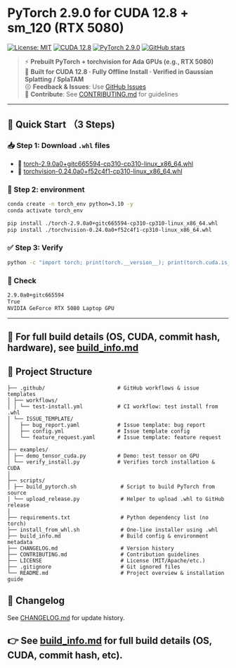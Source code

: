 # PyTorch 2.9.0 for CUDA 12.8 + sm_120 (RTX 5080)

[![License: MIT](https://img.shields.io/badge/License-MIT-blue.svg)](LICENSE)
[![CUDA 12.8](https://img.shields.io/badge/CUDA-12.8-success.svg)](https://developer.nvidia.com/cuda-downloads)
[![PyTorch 2.9.0](https://img.shields.io/badge/PyTorch-2.9.0-orange)](https://pytorch.org/)
[![GitHub stars](https://img.shields.io/github/stars/Yyyzk123/pytorch-cuda128-sm120?style=social)](https://github.com/Yyyzk123/pytorch-cuda128-sm120)

> ⚡ **Prebuilt PyTorch + torchvision for Ada GPUs (e.g., RTX 5080)**  
> 🔧 **Built for CUDA 12.8 · Fully Offline Install · Verified in Gaussian Splatting / SplaTAM**  
> 😣 **Feedback & Issues**: Use [GitHub Issues](https://github.com/Yyyzk123/pytorch-cuda128-sm120/issues)  
> 🙌 **Contribute**: See [CONTRIBUTING.md](./CONTRIBUTING.md) for guidelines

---

## 🚀 Quick Start （3 Steps)

### 📥 Step 1: Download `.whl` files
- 🔗 [torch-2.9.0a0+gitc665594-cp310-cp310-linux_x86_64.whl](https://github.com/Yyyzk123/pytorch-cuda128-sm120/releases/download/v2.9.0-sm120/torch-2.9.0a0+gitc665594-cp310-cp310-linux_x86_64.whl)
- 🔗 [torchvision-0.24.0a0+f52c4f1-cp310-linux_x86_64.whl](https://github.com/Yyyzk123/pytorch-cuda128-sm120/releases/download/v2.9.0-sm120/torchvision-0.24.0a0+f52c4f1-cp310-linux_x86_64.whl)

### 💽 Step 2:  environment

```bash
conda create -n torch_env python=3.10 -y
conda activate torch_env

pip install ./torch-2.9.0a0+gitc665594-cp310-cp310-linux_x86_64.whl
pip install ./torchvision-0.24.0a0+f52c4f1-cp310-linux_x86_64.whl
```

### ✅ Step 3: Verify 
```bash
python -c "import torch; print(torch.__version__); print(torch.cuda.is_available()); print(torch.cuda.get_device_name(0))"
```

### 📌 Check
```bash
2.9.0a0+gitc665594
True
NVIDIA GeForce RTX 5080 Laptop GPU
```

---

## 📄 For full build details (OS, CUDA, commit hash, hardware), see [build_info.md](./build_info.md)

## 📂 Project Structure
```
├── .github/                       # GitHub workflows & issue templates
│ ├── workflows/
│ │ └── test-install.yml           # CI workflow: test install from .whl
│ └── ISSUE_TEMPLATE/
│   ├── bug_report.yaml            # Issue template: bug report
│   ├── config.yml                 # Issue template config
│   └── feature_request.yaml       # Issue template: feature request
│
├── examples/
│ ├── demo_tensor_cuda.py          # Demo: test tensor on GPU
│ └── verify_install.py            # Verifies torch installation & CUDA
│
├── scripts/
│ ├── build_pytorch.sh              # Script to build PyTorch from source
│ └── upload_release.py             # Helper to upload .whl to GitHub release
│
├── requirements.txt                # Python dependency list (no torch)
├── install_from_whl.sh             # One-line installer using .whl
├── build_info.md                   # Build config & environment metadata
├── CHANGELOG.md                    # Version history
├── CONTRIBUTING.md                 # Contribution guidelines
├── LICENSE                         # License (MIT/Apache/etc.)
├── .gitignore                      # Git ignored files
└── README.md                       # Project overview & installation guide
```


## 📓 Changelog
See [CHANGELOG.md](./CHANGELOG.md) for update history. 

## 👉 See [build_info.md](./build_info.md) for full build details (OS, CUDA, commit hash, etc).

